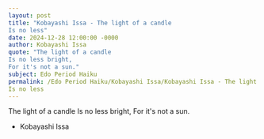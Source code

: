 ```yaml
---
layout: post
title: "Kobayashi Issa - The light of a candle
Is no less"
date: 2024-12-28 12:00:00 -0000
author: Kobayashi Issa
quote: "The light of a candle
Is no less bright,
For it's not a sun."
subject: Edo Period Haiku
permalink: /Edo Period Haiku/Kobayashi Issa/Kobayashi Issa - The light of a candle
Is no less
---
```


The light of a candle
Is no less bright,
For it's not a sun.

- Kobayashi Issa
